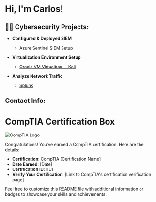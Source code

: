 <h1>Hi, I'm Carlos!
<h2>👨‍💻 Cybersecurity Projects:</h2>

- <b>Configured & Deployed SIEM</b>
  - [Azure Sentinel SIEM Setup](https://github.com/carlmarq42/Azure-Sentinel-Project/blob/main/README.md) 

- <b>Virtualization Environment Setup</b>
  - [Oracle VM Virtualbox -- Kali](https://github.com/carlmarq42/Oracle-VM-/blob/main/README.md)



 -  <b>Analyze Network Traffic</b>
    - [Splunk ](https://github.com/carlmarq42/Splunk-)



<h2>  Contact Info:</h2>


# CompTIA Certification Box

![CompTIA Logo](https://www.comptia.org/images/default-source/logos/comptia-logo-horizontal-white.png)

Congratulations! You've earned a CompTIA certification. Here are the details:

- **Certification**: CompTIA [Certification Name]
- **Date Earned**: [Date]
- **Certification ID**: [ID]
- **Verify Your Certification**: [Link to CompTIA's certification verification page]

Feel free to customize this README file with additional information or badges to showcase your skills and achievements.




